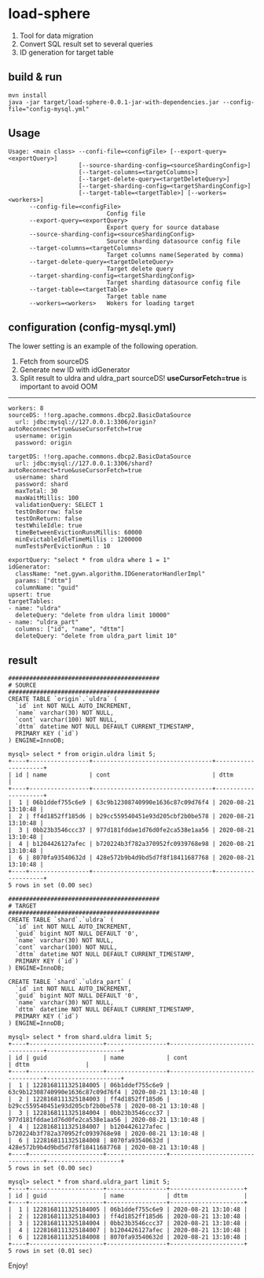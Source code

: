 # load-sphere

1. Tool for data migration
2. Convert SQL result set to several queries
3. ID generation for target table


## build & run
    mvn install
    java -jar target/load-sphere-0.0.1-jar-with-dependencies.jar --config-file="config-mysql.yml"

## Usage
    Usage: <main class> --confi-file=<configFile> [--export-query=<exportQuery>]
                        [--source-sharding-config=<sourceShardingConfig>]
                        [--target-columns=<targetColumns>]
                        [--target-delete-query=<targetDeleteQuery>]
                        [--target-sharding-config=<targetShardingConfig>]
                        [--target-table=<targetTable>] [--workers=<workers>]
          --config-file=<configFile>
                                Config file
          --export-query=<exportQuery>
                                Export query for source database
          --source-sharding-config=<sourceShardingConfig>
                                Source sharding datasource config file
          --target-columns=<targetColumns>
                                Target columns name(Seperated by comma)
          --target-delete-query=<targetDeleteQuery>
                                Target delete query
          --target-sharding-config=<targetShardingConfig>
                                Target sharding datasource config file
          --target-table=<targetTable>
                                Target table name
          --workers=<workers>   Wokers for loading target


## configuration (config-mysql.yml)
The lower setting is an example of the following operation.
1. Fetch from sourceDS
2. Generate new ID with idGenerator
3. Split result to uldra and uldra_part
sourceDS! **useCursorFetch=true** is important to avoid OOM
---------------
    workers: 8
    sourceDS: !!org.apache.commons.dbcp2.BasicDataSource
      url: jdbc:mysql://127.0.0.1:3306/origin?autoReconnect=true&useCursorFetch=true
      username: origin
      password: origin
    
    targetDS: !!org.apache.commons.dbcp2.BasicDataSource
      url: jdbc:mysql://127.0.0.1:3306/shard?autoReconnect=true&useCursorFetch=true
      username: shard
      password: shard
      maxTotal: 30
      maxWaitMillis: 100
      validationQuery: SELECT 1
      testOnBorrow: false
      testOnReturn: false
      testWhileIdle: true
      timeBetweenEvictionRunsMillis: 60000
      minEvictableIdleTimeMillis : 1200000
      numTestsPerEvictionRun : 10
    
    exportQuery: "select * from uldra where 1 = 1"
    idGenerator:
      className: "net.gywn.algorithm.IDGeneratorHandlerImpl"
      params: ["dttm"]
      columnName: "guid"
    upsert: true
    targetTables:
    - name: "uldra"
      deleteQuery: "delete from uldra limit 10000"
    - name: "uldra_part"
      columns: ["id", "name", "dttm"]
      deleteQuery: "delete from uldra_part limit 10"
      

## result
    ###########################################
    # SOURCE
    ###########################################
    CREATE TABLE `origin`.`uldra` (
      `id` int NOT NULL AUTO_INCREMENT,
      `name` varchar(30) NOT NULL,
      `cont` varchar(100) NOT NULL,
      `dttm` datetime NOT NULL DEFAULT CURRENT_TIMESTAMP,
      PRIMARY KEY (`id`)
    ) ENGINE=InnoDB;
    
    mysql> select * from origin.uldra limit 5;
    +----+-----------------+----------------------------------+---------------------+
    | id | name            | cont                             | dttm                |
    +----+-----------------+----------------------------------+---------------------+
    |  1 | 06b1ddef755c6e9 | 63c9b12308740990e1636c87c09d76f4 | 2020-08-21 13:10:48 |
    |  2 | ff4d1852ff185d6 | b29cc559540451e93d205cbf2b0be578 | 2020-08-21 13:10:48 |
    |  3 | 0bb23b3546ccc37 | 977d181fddae1d76d0fe2ca538e1aa56 | 2020-08-21 13:10:48 |
    |  4 | b1204426127afec | b720224b3f782a370952fc0939768e98 | 2020-08-21 13:10:48 |
    |  6 | 8070fa93540632d | 428e572b9b4d9bd5d7f8f18411687768 | 2020-08-21 13:10:48 |
    +----+-----------------+----------------------------------+---------------------+
    5 rows in set (0.00 sec)
    
    ###########################################
    # TARGET
    ###########################################
    CREATE TABLE `shard`.`uldra` (
      `id` int NOT NULL AUTO_INCREMENT,
      `guid` bigint NOT NULL DEFAULT '0',
      `name` varchar(30) NOT NULL,
      `cont` varchar(100) NOT NULL,
      `dttm` datetime NOT NULL DEFAULT CURRENT_TIMESTAMP,
      PRIMARY KEY (`id`)
    ) ENGINE=InnoDB;

    CREATE TABLE `shard`.`uldra_part` (
      `id` int NOT NULL AUTO_INCREMENT,
      `guid` bigint NOT NULL DEFAULT '0',
      `name` varchar(30) NOT NULL,
      `dttm` datetime NOT NULL DEFAULT CURRENT_TIMESTAMP,
      PRIMARY KEY (`id`)
    ) ENGINE=InnoDB;

    mysql> select * from shard.uldra limit 5;
    +----+---------------------+-----------------+----------------------------------+---------------------+
    | id | guid                | name            | cont                             | dttm                |
    +----+---------------------+-----------------+----------------------------------+---------------------+
    |  1 | 1228168111325184005 | 06b1ddef755c6e9 | 63c9b12308740990e1636c87c09d76f4 | 2020-08-21 13:10:48 |
    |  2 | 1228168111325184003 | ff4d1852ff185d6 | b29cc559540451e93d205cbf2b0be578 | 2020-08-21 13:10:48 |
    |  3 | 1228168111325184004 | 0bb23b3546ccc37 | 977d181fddae1d76d0fe2ca538e1aa56 | 2020-08-21 13:10:48 |
    |  4 | 1228168111325184007 | b1204426127afec | b720224b3f782a370952fc0939768e98 | 2020-08-21 13:10:48 |
    |  6 | 1228168111325184008 | 8070fa93540632d | 428e572b9b4d9bd5d7f8f18411687768 | 2020-08-21 13:10:48 |
    +----+---------------------+-----------------+----------------------------------+---------------------+
    5 rows in set (0.00 sec)
    
    mysql> select * from shard.uldra_part limit 5;
    +----+---------------------+-----------------+---------------------+
    | id | guid                | name            | dttm                |
    +----+---------------------+-----------------+---------------------+
    |  1 | 1228168111325184005 | 06b1ddef755c6e9 | 2020-08-21 13:10:48 |
    |  2 | 1228168111325184003 | ff4d1852ff185d6 | 2020-08-21 13:10:48 |
    |  3 | 1228168111325184004 | 0bb23b3546ccc37 | 2020-08-21 13:10:48 |
    |  4 | 1228168111325184007 | b1204426127afec | 2020-08-21 13:10:48 |
    |  6 | 1228168111325184008 | 8070fa93540632d | 2020-08-21 13:10:48 |
    +----+---------------------+-----------------+---------------------+
    5 rows in set (0.01 sec)

Enjoy!
